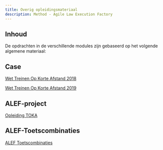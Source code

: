 ```yaml
---
title: Overig opleidingsmateriaal
description: Method - Agile Law Execution Factory
---
```


## Inhoud

De opdrachten in de verschillende modules zijn gebaseerd op het volgende algemene materiaal:

## Case
[Wet Treinen Op Korte Afstand 2018](../../static/pdf/WetTreinen2018.pdf)

[Wet Treinen Op Korte Afstand 2019](../../static/pdf/WetTreinen2019.pdf)

## ALEF-project
[Opleiding TOKA](../../static/assets/opleiding_toka.zip)

## ALEF-Toetscombinaties
[ALEF Toetscombinaties](../../static/pdf/ALEFToetscombinaties.pdf)
